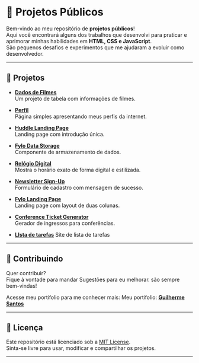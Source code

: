 
# 📂 Projetos Públicos

Bem-vindo ao meu repositório de **projetos públicos**!  
Aqui você encontrará alguns dos trabalhos que desenvolvi para praticar e aprimorar minhas habilidades em **HTML, CSS e JavaScript**.  
São pequenos desafios e experimentos que me ajudaram a evoluir como desenvolvedor.

---

## 🚀 Projetos

- **[Dados de Filmes](https://guilhermesantosi.github.io/projetos-publicos/dados-de-filmes)**  
  Um projeto de tabela com informações de filmes.

- **[Perfil](https://guilhermesantosi.github.io/projetos-publicos/Perfil)**  
  Página simples apresentando meus perfis da internet.

- **[Huddle Landing Page](https://guilhermesantosi.github.io/projetos-publicos/huddle-landing-page-with-single-introductory-section-master)**  
  Landing page com introdução única.

- **[Fylo Data Storage](https://guilhermesantosi.github.io/projetos-publicos/fylo-data-storage-component-master/)**  
  Componente de armazenamento de dados.

- **[Relógio Digital](https://guilhermesantosi.github.io/projetos-publicos/R%C3%A9logio-Digital/)**  
  Mostra o horário exato de forma digital e estilizada.

- **[Newsletter Sign-Up](https://guilhermesantosi.github.io/projetos-publicos/newsletter-sign-up-with-success-message-main/newsletter-sign-up-with-success-message-main/)**  
  Formulário de cadastro com mensagem de sucesso.

- **[Fylo Landing Page](https://guilhermesantosi.github.io/projetos-publicos/fylo-landing-page-with-two-column-layout-master/)**  
  Landing page com layout de duas colunas.

- **[Conference Ticket Generator](https://guilhermesantosi.github.io/projetos-publicos/conference-ticket-generator-main/)**  
  Gerador de ingressos para conferências.

- **[LIsta de tarefas](https://guilhermesantosi.github.io/projetos-publicos/lista-de-tarefas/)**
  Site de lista de tarefas

---

## 🤝 Contribuindo

Quer contribuir?  
Fique à vontade para mandar Sugestões para eu melhorar. são sempre bem-vindas!

Acesse meu portifolio para me conhecer mais:
Meu portifolio: **[Guilherme Santos](https://github.com/guilhermesantosi/profile)**

---

## 📜 Licença

Este repositório está licenciado sob a [MIT License](LICENSE).  
Sinta-se livre para usar, modificar e compartilhar os projetos.

---


